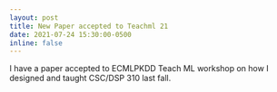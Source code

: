 ```yaml
---
layout: post
title: New Paper accepted to Teachml 21
date: 2021-07-24 15:30:00-0500
inline: false
---
```


I have a paper accepted to ECMLPKDD Teach ML workshop on how I designed and taught CSC/DSP 310 last fall.
